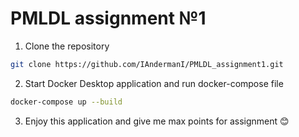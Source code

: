 # PMLDL assignment №1

1. Clone the repository
```bash 
git clone https://github.com/IAndermanI/PMLDL_assignment1.git
```

2. Start Docker Desktop application and run docker-compose file
```bash 
docker-compose up --build
```

3. Enjoy this application and give me max points for assignment 😊
